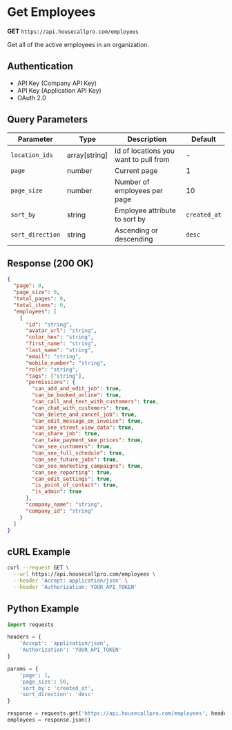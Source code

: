 # Get Employees

**GET** `https://api.housecallpro.com/employees`

Get all of the active employees in an organization.

## Authentication
- API Key (Company API Key)
- API Key (Application API Key) 
- OAuth 2.0

## Query Parameters

| Parameter | Type | Description | Default |
|-----------|------|-------------|---------|
| `location_ids` | array[string] | Id of locations you want to pull from | - |
| `page` | number | Current page | 1 |
| `page_size` | number | Number of employees per page | 10 |
| `sort_by` | string | Employee attribute to sort by | `created_at` |
| `sort_direction` | string | Ascending or descending | `desc` |

## Response (200 OK)

```json
{
  "page": 0,
  "page_size": 0,
  "total_pages": 0,
  "total_items": 0,
  "employees": [
    {
      "id": "string",
      "avatar_url": "string",
      "color_hex": "string",
      "first_name": "string",
      "last_name": "string",
      "email": "string",
      "mobile_number": "string",
      "role": "string",
      "tags": ["string"],
      "permissions": {
        "can_add_and_edit_job": true,
        "can_be_booked_online": true,
        "can_call_and_text_with_customers": true,
        "can_chat_with_customers": true,
        "can_delete_and_cancel_job": true,
        "can_edit_message_on_invoice": true,
        "can_see_street_view_data": true,
        "can_share_job": true,
        "can_take_payment_see_prices": true,
        "can_see_customers": true,
        "can_see_full_schedule": true,
        "can_see_future_jobs": true,
        "can_see_marketing_campaigns": true,
        "can_see_reporting": true,
        "can_edit_settings": true,
        "is_point_of_contact": true,
        "is_admin": true
      },
      "company_name": "string",
      "company_id": "string"
    }
  ]
}
```

## cURL Example
```bash
curl --request GET \
  --url https://api.housecallpro.com/employees \
  --header 'Accept: application/json' \
  --header 'Authorization: YOUR_API_TOKEN'
```

## Python Example
```python
import requests

headers = {
    'Accept': 'application/json',
    'Authorization': 'YOUR_API_TOKEN'
}

params = {
    'page': 1,
    'page_size': 50,
    'sort_by': 'created_at',
    'sort_direction': 'desc'
}

response = requests.get('https://api.housecallpro.com/employees', headers=headers, params=params)
employees = response.json()
```